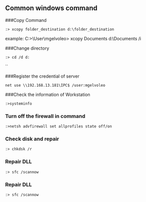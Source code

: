 

## Common windows command


###Copy Command

```
:> xcopy folder_destination d:\folder_destination
```

example: C:>\User\mgelvoleo> xcopy Documents d:\Documents /i


###Change directory
```
:> cd /d d:
```



``

###Register the credential of server

```
net use \\192.168.13.181\IPC$ /user:mgelvoleo
```


###Check the information of Workstation
```
:>systeminfo
```


### Turn off the firewall in command 
```
:>netsh advfirewall set allprofiles state off/on
```

### Check disk and repair 
```
:> chkdsk /r
```


### Repair DLL 
```
:> sfc /scannow
```

### Repair DLL 
```
:> sfc /scannow
```

